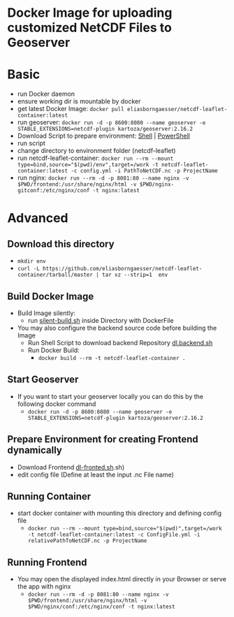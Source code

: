 # Docker Image for uploading customized NetCDF Files to Geoserver

# Basic
- run Docker daemon
- ensure working dir is mountable by docker
- get latest Docker Image: `docker pull eliasborngaesser/netcdf-leaflet-container:latest`
- run geoserver: `docker run -d -p 8600:8080 --name geoserver -e STABLE_EXTENSIONS=netcdf-plugin kartoza/geoserver:2.16.2`
- Download Script to prepare environment: [Shell](https://raw.githubusercontent.com/eliasborngaesser/netcdf-leaflet-container/develop/prepare-env.sh) | [PowerShell](https://raw.githubusercontent.com/eliasborngaesser/netcdf-leaflet-container/develop/prepare-env.ps1)
- run script
- change directory to environment folder (netcdf-leaflet)
- run netcdf-leaflet-container: `docker run --rm --mount type=bind,source="$(pwd)/env",target=/work -t netcdf-leaflet-container:latest -c config.yml -i PathToNetCDF.nc -p ProjectName`
- run nginx: `docker run --rm -d -p 8081:80 --name nginx -v $PWD/frontend:/usr/share/nginx/html -v $PWD/nginx-gitconf:/etc/nginx/conf -t nginx:latest`

# Advanced

## Download this directory
- `mkdir env`
- `curl -L https://github.com/eliasborngaesser/netcdf-leaflet-container/tarball/master | tar xz --strip=1  env`
## Build Docker Image
- Build Image silently:
    - run [silent-build.sh](./utils/silent-build.sh) inside Directory with DockerFile
- You may also configure the backend source code before building the Image
    - Run Shell Script to download backend Repository [dl.backend.sh](./utils/dl-backend.sh)
    - Run Docker Build:
        - `docker build --rm -t netcdf-leaflet-container .`

## Start Geoserver
- If you want to start your geoserver locally you can do this by the following docker command
    - `docker run -d -p 8600:8080 --name geoserver -e STABLE_EXTENSIONS=netcdf-plugin kartoza/geoserver:2.16.2`

## Prepare Environment for creating Frontend dynamically
- Download Frontend [dl-fronted.sh](./utils/dl-frontend).sh)
- edit config file (Define at least the input .nc File name)

## Running Container
- start docker container with mounting this directory and defining config file
    - `docker run --rm --mount type=bind,source="$(pwd)",target=/work -t netcdf-leaflet-container:latest -c ConfigFile.yml -i relativePathToNetCDF.nc -p ProjectName`

## Running Frontend
- You may open the displayed index.html directly in your Browser or serve the app with nginx
    - `docker run --rm -d -p 8081:80 --name nginx -v $PWD/frontend:/usr/share/nginx/html -v $PWD/nginx/conf:/etc/nginx/conf -t nginx:latest`
